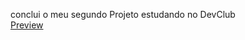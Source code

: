 conclui o meu segundo Projeto estudando no DevClub
<br><a href="https://josue28jrd.github.io/Positive-Congratulation-You-get-40-point-for-your-ride/">Preview</a>
